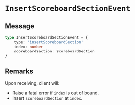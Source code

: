 # `InsertScoreboardSectionEvent`

## Message

```ts
type InsertScoreboardSectionEvent = {
    type: 'insertScoreboardSection'
    index: number
    scoreboardSection: ScoreboardSection
}
```

## Remarks

Upon receiving, client will:

-   Raise a fatal error if `index` is out of bound.
-   Insert `scoreboardSection` at `index`.
